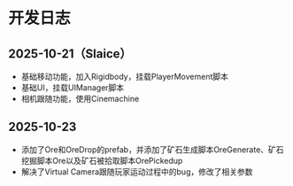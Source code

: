 # 开发日志
## 2025-10-21（Slaice）
- 基础移动功能，加入Rigidbody，挂载PlayerMovement脚本
- 基础UI，挂载UIManager脚本
- 相机跟随功能，使用Cinemachine

## 2025-10-23
- 添加了Ore和OreDrop的prefab，并添加了矿石生成脚本OreGenerate、矿石挖掘脚本Ore以及矿石被拾取脚本OrePickedup
- 解决了Virtual Camera跟随玩家运动过程中的bug，修改了相关参数
